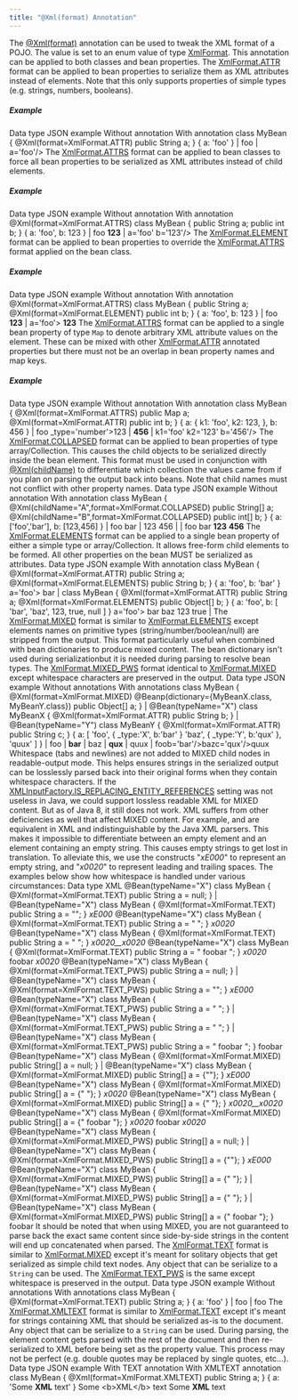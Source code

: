 ```yaml
---
title: "@Xml(format) Annotation"
---
```


The [@Xml(format)]({{API_DOCS}}/org/apache/juneau/xml/annotation/Xml.html#format()) annotation can be used to tweak the XML format of a POJO.
The value is set to an enum value of type [XmlFormat]({{API_DOCS}}/org/apache/juneau/xml/annotation/XmlFormat.html).
This annotation can be applied to both classes and bean properties.
The [XmlFormat.ATTR]({{API_DOCS}}/org/apache/juneau/xml/annotation/XmlFormat.html#ATTR) format can be applied to bean properties to serialize them as XML attributes instead of elements.
Note that this only supports properties of simple types (e.g.
strings, numbers, booleans).

##### Example

Data type JSON example Without annotation With annotation class MyBean \{ @Xml(format=XmlFormat.ATTR) public String a; \} \{ a: 'foo' \} |		foo |	a='foo'/> The [XmlFormat.ATTRS]({{API_DOCS}}/org/apache/juneau/xml/annotation/XmlFormat.html#ATTRS) format can be applied to bean classes to force all bean properties to be serialized as XML attributes instead of child elements.

##### Example

Data type JSON example Without annotation With annotation @Xml(format=XmlFormat.ATTRS) class MyBean \{ public String a; public int b; \} \{ a: 'foo', b: 123 \} |		foo **123** |	a='foo' b='123'/> The [XmlFormat.ELEMENT]({{API_DOCS}}/org/apache/juneau/xml/annotation/XmlFormat.html#ELEMENT) format can be applied to bean properties to override the [XmlFormat.ATTRS]({{API_DOCS}}/org/apache/juneau/xml/annotation/XmlFormat.html#ATTRS) format applied on the bean class.

##### Example

Data type JSON example Without annotation With annotation @Xml(format=XmlFormat.ATTRS) class MyBean \{ public String a; @Xml(format=XmlFormat.ELEMENT) public int b; \} \{ a: 'foo', b: 123 \} |		foo **123** |	a='foo'> **123** The [XmlFormat.ATTRS]({{API_DOCS}}/org/apache/juneau/xml/annotation/XmlFormat.html#ATTRS) format can be applied to a single bean property of type `Map` to denote arbitrary XML attribute values on the element.
These can be mixed with other [XmlFormat.ATTR]({{API_DOCS}}/org/apache/juneau/xml/annotation/XmlFormat.html#ATTR) annotated properties but there must not be an overlap in bean property names and map keys.

##### Example

Data type JSON example Without annotation With annotation class MyBean \{ @Xml(format=XmlFormat.ATTRS) public Map a; @Xml(format=XmlFormat.ATTR) public int b; \} \{ a: \{ k1: 'foo', k2: 123, \}, b: 456 \} | foo _type='number'>123 |		**456** |	k1='foo' k2='123' b='456'/> The [XmlFormat.COLLAPSED]({{API_DOCS}}/org/apache/juneau/xml/annotation/XmlFormat.html#COLLAPSED) format can be applied to bean properties of type array/Collection.
This causes the child objects to be serialized directly inside the bean element.
This format must be used in conjunction with [@Xml(childName)]({{API_DOCS}}/org/apache/juneau/xml/annotation/Xml.html#childName()) to differentiate which collection the values came from if you plan on parsing the output back into beans.
Note that child names must not conflict with other property names.
Data type JSON example Without annotation With annotation class MyBean \{ @Xml(childName="A",format=XmlFormat.COLLAPSED) public String[] a; @Xml(childName="B",format=XmlFormat.COLLAPSED) public int[] b; \} \{ a: ['foo','bar'], b: [123,456] \} | foo bar | 123 456 | |		foo bar **123** **456** The [XmlFormat.ELEMENTS]({{API_DOCS}}/org/apache/juneau/xml/annotation/XmlFormat.html#ELEMENTS) format can be applied to a single bean property of either a simple type or array/Collection.
It allows free-form child elements to be formed.
All other properties on the bean MUST be serialized as attributes.
Data type JSON example With annotation class MyBean \{ @Xml(format=XmlFormat.ATTR) public String a; @Xml(format=XmlFormat.ELEMENTS) public String b; \} \{ a: 'foo', b: 'bar' \} a='foo'> bar |	class MyBean \{ @Xml(format=XmlFormat.ATTR) public String a; @Xml(format=XmlFormat.ELEMENTS) public Object[] b; \} \{ a: 'foo', b: [ 'bar', 'baz', 123, true, null ] \} a='foo'> bar baz 123 true | The [XmlFormat.MIXED]({{API_DOCS}}/org/apache/juneau/xml/annotation/XmlFormat.html#MIXED) format is similar to [XmlFormat.ELEMENTS]({{API_DOCS}}/org/apache/juneau/xml/annotation/XmlFormat.html#ELEMENTS) except elements names on primitive types (string/number/boolean/null) are stripped from the output.
This format particularly useful when combined with bean dictionaries to produce mixed content.
The bean dictionary isn't used during serializationbut it is needed during parsing to resolve bean types.
The [XmlFormat.MIXED_PWS]({{API_DOCS}}/org/apache/juneau/xml/annotation/XmlFormat.html#MIXED_PWS) format identical to [XmlFormat.MIXED]({{API_DOCS}}/org/apache/juneau/xml/annotation/XmlFormat.html#MIXED) except whitespace characters are preserved in the output.
Data type JSON example Without annotations With annotations class MyBean \{ @Xml(format=XmlFormat.MIXED) @Beanp(dictionary=\{MyBeanX.class, MyBeanY.class\}) public Object[] a; \} |	@Bean(typeName="X") class MyBeanX \{ @Xml(format=XmlFormat.ATTR) public String b; \} |	@Bean(typeName="Y") class MyBeanY \{ @Xml(format=XmlFormat.ATTR) public String c; \} \{ a: [ 'foo', \{ _type:'X', b:'bar' \} 'baz', \{ _type:'Y', b:'qux' \}, 'quux' ] \} | foo |				**bar** |			baz |				**qux** |			quux | foob='bar'/>bazc='qux'/>quux Whitespace (tabs and newlines) are not added to MIXED child nodes in readable-output mode.
This helps ensures strings in the serialized output can be losslessly parsed back into their original forms when they contain whitespace characters.
If the [XMLInputFactory.IS_REPLACING_ENTITY_REFERENCES]({{API_DOCS}}/javax/xml/stream/XMLInputFactory.html#IS_REPLACING_ENTITY_REFERENCES) setting was not useless in Java, we could support lossless readable XML for MIXED content.
But as of Java 8, it still does not work.
XML suffers from other deficiencies as well that affect MIXED content.
For example,  and  are equivalent in XML and indistinguishable by the Java XML parsers.
This makes it impossible to differentiate between an empty element and an element containing an empty string.
This causes empty strings to get lost in translation.
To alleviate this, we use the constructs "_xE000_" to represent an empty string, and "_x0020_" to represent leading and trailing spaces.
The examples below show how whitespace is handled under various circumstances: Data type XML @Bean(typeName="X") class MyBean \{ @Xml(format=XmlFormat.TEXT) public String a = null; \} |	@Bean(typeName="X") class MyBean \{ @Xml(format=XmlFormat.TEXT) public String a = ""; \} _xE000_ @Bean(typeName="X") class MyBean \{ @Xml(format=XmlFormat.TEXT) public String a = " "; \} _x0020_ @Bean(typeName="X") class MyBean \{ @Xml(format=XmlFormat.TEXT) public String a = "  "; \} _x0020__x0020_ @Bean(typeName="X") class MyBean \{ @Xml(format=XmlFormat.TEXT) public String a = "  foobar  "; \} _x0020_ foobar _x0020_ @Bean(typeName="X") class MyBean \{ @Xml(format=XmlFormat.TEXT_PWS) public String a = null; \} |	@Bean(typeName="X") class MyBean \{ @Xml(format=XmlFormat.TEXT_PWS) public String a = ""; \} _xE000_ @Bean(typeName="X") class MyBean \{ @Xml(format=XmlFormat.TEXT_PWS) public String a = " "; \} |	@Bean(typeName="X") class MyBean \{ @Xml(format=XmlFormat.TEXT_PWS) public String a = "  "; \} |	@Bean(typeName="X") class MyBean \{ @Xml(format=XmlFormat.TEXT_PWS) public String a = "  foobar  "; \} foobar @Bean(typeName="X") class MyBean \{ @Xml(format=XmlFormat.MIXED) public String[] a = null; \} |	@Bean(typeName="X") class MyBean \{ @Xml(format=XmlFormat.MIXED) public String[] a = \{""\}; \} _xE000_ @Bean(typeName="X") class MyBean \{ @Xml(format=XmlFormat.MIXED) public String[] a = \{" "\}; \} _x0020_ @Bean(typeName="X") class MyBean \{ @Xml(format=XmlFormat.MIXED) public String[] a = \{"  "\}; \} _x0020__x0020_ @Bean(typeName="X") class MyBean \{ @Xml(format=XmlFormat.MIXED) public String[] a = \{"  foobar  "\}; \} _x0020_ foobar _x0020_ @Bean(typeName="X") class MyBean \{ @Xml(format=XmlFormat.MIXED_PWS) public String[] a = null; \} |	@Bean(typeName="X") class MyBean \{ @Xml(format=XmlFormat.MIXED_PWS) public String[] a = \{""\}; \} _xE000_ @Bean(typeName="X") class MyBean \{ @Xml(format=XmlFormat.MIXED_PWS) public String[] a = \{" "\}; \} |	@Bean(typeName="X") class MyBean \{ @Xml(format=XmlFormat.MIXED_PWS) public String[] a = \{"  "\}; \} |	@Bean(typeName="X") class MyBean \{ @Xml(format=XmlFormat.MIXED_PWS) public String[] a = \{"  foobar  "\}; \} foobar It should be noted that when using MIXED, you are not guaranteed to parse back the exact same content since side-by-side strings in the content will end up concatenated when parsed.
The [XmlFormat.TEXT]({{API_DOCS}}/org/apache/juneau/xml/annotation/XmlFormat.html#TEXT) format is similar to [XmlFormat.MIXED]({{API_DOCS}}/org/apache/juneau/xml/annotation/XmlFormat.html#MIXED) except it's meant for solitary objects that get serialized as simple child text nodes.
Any object that can be serialize to a `String` can be used.
The [XmlFormat.TEXT_PWS]({{API_DOCS}}/org/apache/juneau/xml/annotation/XmlFormat.html#TEXT_PWS) is the same except whitespace is preserved in the output.
Data type JSON example Without annotations With annotations class MyBean \{ @Xml(format=XmlFormat.TEXT) public String a; \} \{ a: 'foo' \} |		foo |	foo The [XmlFormat.XMLTEXT]({{API_DOCS}}/org/apache/juneau/xml/annotation/XmlFormat.html#XMLTEXT) format is similar to [XmlFormat.TEXT]({{API_DOCS}}/org/apache/juneau/xml/annotation/XmlFormat.html#TEXT) except it's meant for strings containing XML that should be serialized as-is to the document.
Any object that can be serialize to a `String` can be used.
During parsing, the element content gets parsed with the rest of the document and then re-serialized to XML before being set as the property value.
This process may not be perfect (e.g.
double quotes may be replaced by single quotes, etc...).
Data type JSON example With TEXT annotation With XMLTEXT annotation class MyBean \{ @Xml(format=XmlFormat.XMLTEXT) public String a; \} \{ a: 'Some **XML** text' \} Some &lt;b&gt;XML&lt;/b&gt; text Some **XML** text